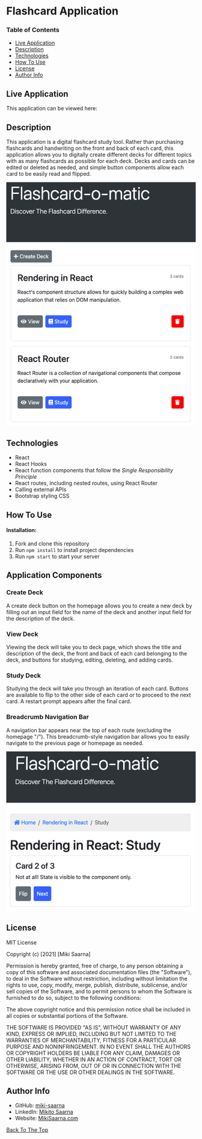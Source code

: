 
# Flashcard Application

### Table of Contents

- [Live Application](#live-application)
- [Description](#description)
- [Technologies](#technologies)
- [How To Use](#how-to-use)
- [License](#license)
- [Author Info](#author-info)

## Live Application

This application can be viewed here: 

## Description

This application is a digital flashcard study tool. Rather than purchasing flashcards and handwriting on the front and back of each card, this application allows you to digitally create different decks for different topics with as many flashcards as possible for each deck. Decks and cards can be edited or deleted as needed, and simple button components allow each card to be easily read and flipped.

![Homepage of the flashcard app](/images/home-page.png)

## Technologies

- React
- React Hooks
- React function components that follow the _Single Responsibility Principle_
- React routes, including nested routes, using React Router
- Calling external APIs
- Bootstrap styling CSS

## How To Use

#### Installation:

1. Fork and clone this repository
2. Run `npm install` to install project dependencies
3. Run `npm start` to start your server

## Application Components

### Create Deck

A create deck button on the homepage allows you to create a new deck by filling out an input field for the name of the deck and another input field for the description of the deck.

### View Deck

Viewing the deck will take you to deck page, which shows the title and description of the deck, the front and back of each card belonging to the deck, and buttons for studying, editing, deleting, and adding cards.

### Study Deck

Studying the deck will take you through an iteration of each card. Buttons are available to flip to the other side of each card or to proceed to the next card. A restart prompt appears after the final card.

### Breadcrumb Navigation Bar

A navigation bar appears near the top of each route (excluding the homepage "/"). This breadcrumb-style navigation bar allows you to easily navigate to the previous page or homepage as needed.

![Study page of the flashcard app](/images/study-page.png)

## License

MIT License

Copyright (c) [2021] [Miki Saarna]

Permission is hereby granted, free of charge, to any person obtaining a copy
of this software and associated documentation files (the "Software"), to deal
in the Software without restriction, including without limitation the rights
to use, copy, modify, merge, publish, distribute, sublicense, and/or sell
copies of the Software, and to permit persons to whom the Software is
furnished to do so, subject to the following conditions:

The above copyright notice and this permission notice shall be included in all
copies or substantial portions of the Software.

THE SOFTWARE IS PROVIDED "AS IS", WITHOUT WARRANTY OF ANY KIND, EXPRESS OR
IMPLIED, INCLUDING BUT NOT LIMITED TO THE WARRANTIES OF MERCHANTABILITY,
FITNESS FOR A PARTICULAR PURPOSE AND NONINFRINGEMENT. IN NO EVENT SHALL THE
AUTHORS OR COPYRIGHT HOLDERS BE LIABLE FOR ANY CLAIM, DAMAGES OR OTHER
LIABILITY, WHETHER IN AN ACTION OF CONTRACT, TORT OR OTHERWISE, ARISING FROM,
OUT OF OR IN CONNECTION WITH THE SOFTWARE OR THE USE OR OTHER DEALINGS IN THE
SOFTWARE.

## Author Info


- GitHub: [miki-saarna](https://github.com/miki-saarna)
- LinkedIn: [Mikito Saarna](https://www.linkedin.com/in/mikito-saarna/)
- Website: [MikiSaarna.com](https://MikiSaarna.com)

[Back To The Top](#pomodoro-timer)